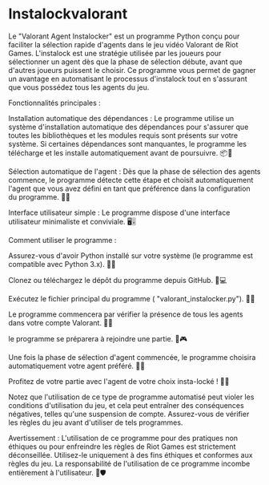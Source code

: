 # Instalockvalorant




Le "Valorant Agent Instalocker" est un programme Python conçu pour faciliter la sélection rapide d'agents dans le jeu vidéo Valorant de Riot Games. L'instalock est une stratégie utilisée par les joueurs pour sélectionner un agent dès que la phase de sélection débute, avant que d'autres joueurs puissent le choisir. Ce programme vous permet de gagner un avantage en automatisant le processus d'instalock tout en s'assurant que vous possédez tous les agents du jeu.

Fonctionnalités principales :

Installation automatique des dépendances : Le programme utilise un système d'installation automatique des dépendances pour s'assurer que toutes les bibliothèques et les modules requis sont présents sur votre système. Si certaines dépendances sont manquantes, le programme les télécharge et les installe automatiquement avant de poursuivre. 📦🔧

Sélection automatique de l'agent : Dès que la phase de sélection des agents commence, le programme détecte cette étape et choisit automatiquement l'agent que vous avez défini en tant que préférence dans la configuration du programme. 🤖👾

Interface utilisateur simple : Le programme dispose d'une interface utilisateur minimaliste et conviviale. 🖥️🎚️

Comment utiliser le programme :

Assurez-vous d'avoir Python installé sur votre système (le programme est compatible avec Python 3.x). 🐍🔧

Clonez ou téléchargez le dépôt du programme depuis GitHub. 📂💻

Exécutez le fichier principal du programme ( "valorant_instalocker.py"). 🚀🎯

Le programme commencera par vérifier la présence de tous les agents dans votre compte Valorant. 👀✅

 le programme se préparera à rejoindre une partie. 🚀🎮

Une fois la phase de sélection d'agent commencée, le programme choisira automatiquement votre agent préféré. 🎲💥

Profitez de votre partie avec l'agent de votre choix insta-locké ! 🎉🎊

Notez que l'utilisation de ce type de programme automatisé peut violer les conditions d'utilisation du jeu, et cela peut entraîner des conséquences négatives, telles qu'une suspension de compte. Assurez-vous de vérifier les règles du jeu avant d'utiliser de tels programmes.

Avertissement :
L'utilisation de ce programme pour des pratiques non éthiques ou pour enfreindre les règles de Riot Games est strictement déconseillée. Utilisez-le uniquement à des fins éthiques et conformes aux règles du jeu. La responsabilité de l'utilisation de ce programme incombe entièrement à l'utilisateur. 🚫🛡️
